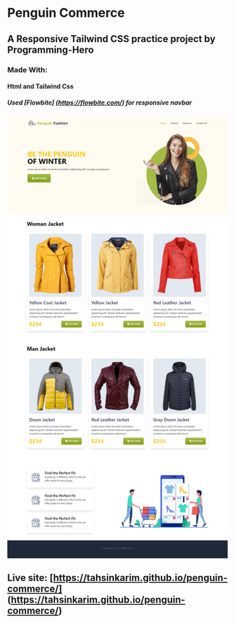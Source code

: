# Penguin Commerce

## A Responsive Tailwind CSS practice project by Programming-Hero

### Made With:

#### Html and Tailwind Css

##### Used [Flowbite] (https://flowbite.com/) for responsive navbar

![](./images/screenshot.png)

## Live site: [https://tahsinkarim.github.io/penguin-commerce/] (https://tahsinkarim.github.io/penguin-commerce/)
